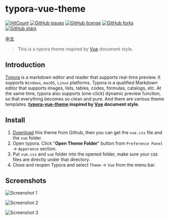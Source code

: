 # typora-vue-theme

[![HitCount](http://hits.dwyl.io/blinkfox/typora-vue-theme.svg)](http://hits.dwyl.io/blinkfox/typora-vue-theme) [![GitHub issues](https://img.shields.io/github/issues/blinkfox/typora-vue-theme.svg)](https://github.com/blinkfox/typora-vue-theme/issues) [![GitHub license](https://img.shields.io/github/license/blinkfox/typora-vue-theme.svg)](https://github.com/blinkfox/typora-vue-theme/blob/master/LICENSE) [![GitHub forks](https://img.shields.io/github/forks/blinkfox/typora-vue-theme.svg)](https://github.com/blinkfox/typora-vue-theme/network) [![GitHub stars](https://img.shields.io/github/stars/blinkfox/typora-vue-theme.svg)](https://github.com/blinkfox/typora-vue-theme/stargazers)

[中文](README_CN.md)

> This is a typora theme inspired by [Vue](http://vuejs.org/) document style.

## Introduction

[Typora](https://www.typora.io/) is a markdown editor and reader that supports real-time preview. It supports `Windows`, `macOS`, `Linux` platforms. Typora is a qualified Markdown editor that supports images, lists, tables, codes, formulas, catalogs, etc. At the same time, typora also supports (one-click) dynamic preview function, so that everything becomes so clean and pure. And there are various theme templates. **[typora-vue-theme](https://github.com/blinkfox/typora-vue-theme) inspired by [Vue](https://vuejs.org/) document style**.

## Install

1. [Download](https://codeload.github.com/blinkfox/typora-vue-theme/zip/master) this theme from Github, then you can get the `vue.css` file and the `vue` folder.
2. Open typora. Click "**Open Theme Folder**" button from `Preference Panel` → `Apperance` section.
3. Put `vue.css` and `vue` folder into the opened folder, make sure your css files are directly under that directory.
4. Close and reopen Typora and select `Theme` → `Vue` from the menu bar.

## Screenshots

![Screenshot 1](http://static.blinkfox.com/typora_vue_theme_screen_01.png)

![Screenshot 2](http://static.blinkfox.com/typora_vue_theme_screen_02.png)

![Screenshot 3](http://static.blinkfox.com/typora_vue_theme_screen_03.png)
